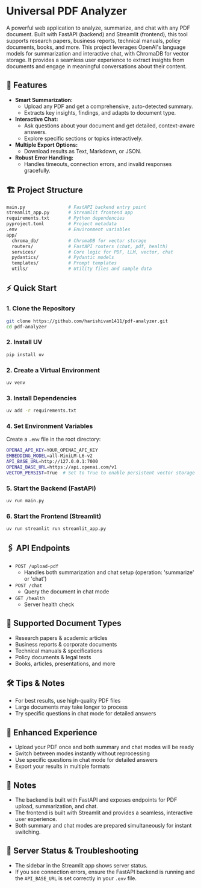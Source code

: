 # Universal PDF Analyzer

A powerful web application to analyze, summarize, and chat with any PDF document. Built with FastAPI (backend) and Streamlit (frontend), this tool supports research papers, business reports, technical manuals, policy documents, books, and more. This project leverages OpenAI's language models for summarization and interactive chat, with ChromaDB for vector storage. It provides a seamless user experience to extract insights from documents and engage in meaningful conversations about their content.

## 🚀 Features

- **Smart Summarization:**
  - Upload any PDF and get a comprehensive, auto-detected summary.
  - Extracts key insights, findings, and adapts to document type.
- **Interactive Chat:**
  - Ask questions about your document and get detailed, context-aware answers.
  - Explore specific sections or topics interactively.
- **Multiple Export Options:**
  - Download results as Text, Markdown, or JSON.
- **Robust Error Handling:**
  - Handles timeouts, connection errors, and invalid responses gracefully.

## 🏗️ Project Structure

```bash
main.py                # FastAPI backend entry point
streamlit_app.py       # Streamlit frontend app
requirements.txt       # Python dependencies
pyproject.toml         # Project metadata
.env                   # Environment variables
app/
  chroma_db/           # ChromaDB for vector storage
  routers/             # FastAPI routers (chat, pdf, health)
  services/            # Core logic for PDF, LLM, vector, chat
  pydantics/           # Pydantic models
  templates/           # Prompt templates
  utils/               # Utility files and sample data
```

## ⚡ Quick Start

### 1. Clone the Repository

```bash
git clone https://github.com/harishivam1411/pdf-analyzer.git
cd pdf-analyzer
```

### 2. Install UV

```bash
pip install uv
```

### 2. Create a Virtual Environment

```bash
uv venv 
```

### 3. Install Dependencies

```bash
uv add -r requirements.txt
```

### 4. Set Environment Variables

Create a `.env` file in the root directory:

```bash
OPENAI_API_KEY=YOUR_OPENAI_API_KEY
EMBEDDING_MODEL=all-MiniLM-L6-v2
API_BASE_URL=http://127.0.0.1:7000
OPENAI_BASE_URL=https://api.openai.com/v1
VECTOR_PERSIST=True  # Set to True to enable persistent vector storage with ChromaDB, or False to use in-memory storage
```

### 5. Start the Backend (FastAPI)

```bash
uv run main.py
```

### 6. Start the Frontend (Streamlit)

```bash
uv run streamlit run streamlit_app.py
```

## 🖇️ API Endpoints

- `POST /upload-pdf`
  - Handles both summarization and chat setup (operation: 'summarize' or 'chat')
- `POST /chat`
  - Query the document in chat mode
- `GET /health`
  - Server health check

## 📄 Supported Document Types

- Research papers & academic articles
- Business reports & corporate documents
- Technical manuals & specifications
- Policy documents & legal texts
- Books, articles, presentations, and more

## 🛠️ Tips & Notes

- For best results, use high-quality PDF files
- Large documents may take longer to process
- Try specific questions in chat mode for detailed answers

## 🌟 Enhanced Experience

- Upload your PDF once and both summary and chat modes will be ready
- Switch between modes instantly without reprocessing
- Use specific questions in chat mode for detailed answers
- Export your results in multiple formats

## 📝 Notes

- The backend is built with FastAPI and exposes endpoints for PDF upload, summarization, and chat.
- The frontend is built with Streamlit and provides a seamless, interactive user experience.
- Both summary and chat modes are prepared simultaneously for instant switching.

## 🔧 Server Status & Troubleshooting

- The sidebar in the Streamlit app shows server status.
- If you see connection errors, ensure the FastAPI backend is running and the `API_BASE_URL` is set correctly in your `.env` file.
